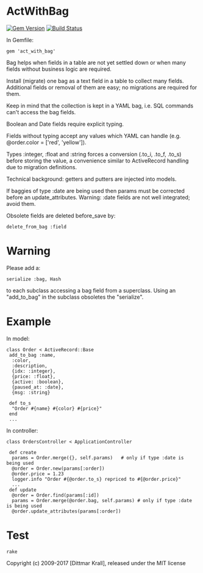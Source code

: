 ActWithBag
==========
[![Gem Version](https://badge.fury.io/rb/act_with_bag.png)](http://badge.fury.io/rb/act_with_bag)
[![Build Status](https://travis-ci.org/matique/act_with_bag.png?branch=master)](https://travis-ci.org/matique/act_with_bag)

In Gemfile:

    gem 'act_with_bag'

Bag helps when fields in a table are not yet settled down
or when many fields without business logic are required.

Install (migrate) one bag as a text field in a table to collect many fields.
Additional fields or removal of them are easy;
no migrations are required for them.

Keep in mind that the collection is kept in a YAML bag, i.e.
SQL commands can't access the bag fields.

Boolean and Date fields require explicit typing.

Fields without typing accept any values which YAML can handle
(e.g. @order.color = ['red', 'yellow']).

Types :integer, :float and :string
forces a conversion (.to_i, .to_f, .to_s) before storing the value,
a convenience similar to ActiveRecord handling due to migration definitions.

Technical background: getters and putters are injected into models.

If baggies of type :date are being used then
params must be corrected before an update_attributes.
Warning: :date fields are not well integrated; avoid them.

Obsolete fields are deleted before_save by:

    delete_from_bag :field


Warning
=======

Please add a:

    serialize :bag, Hash

to each subclass accessing a bag field from a superclass.
Using an "add_to_bag" in the subclass obsoletes the "serialize".


Example
=======

In model:

    class Order < ActiveRecord::Base
     add_to_bag :name,
      :color,
      :description,
      {idx: :integer},
      {price: :float},
      {active: :boolean},
      {paused_at: :date},
      {msg: :string}

     def to_s
      "Order #{name} #{color} #{price}"
     end
     ...

In controller:

    class OrdersController < ApplicationController

     def create
      params = Order.merge({}, self.params)   # only if type :date is being used
      @order = Order.new(params[:order])
      @order.price = 1.23
      logger.info "Order #{@order.to_s} repriced to #{@order.price}"
      ...
     def update
      @order = Order.find(params[:id])
      params = Order.merge(@order.bag, self.params) # only if type :date is being used
      @order.update_attributes(params[:order])

Test
====

    rake

Copyright (c) 2009-2017 [Dittmar Krall], released under the MIT license
